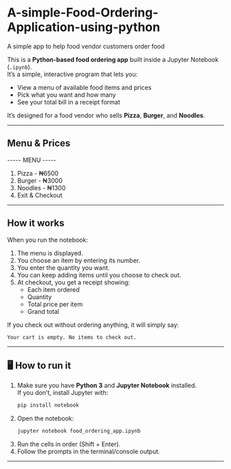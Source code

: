 # A-simple-Food-Ordering-Application-using-python
A simple app to help food vendor customers order food

This is a **Python-based food ordering app** built inside a Jupyter Notebook (`.ipynb`).  
It’s a simple, interactive program that lets you:
- View a menu of available food items and prices
- Pick what you want and how many
- See your total bill in a receipt format

It’s designed for a food vendor who sells **Pizza**, **Burger**, and **Noodles**.

---

## Menu & Prices
----- MENU -----
1. Pizza - ₦6500
2. Burger - ₦3000
3. Noodles - ₦1300
4. Exit & Checkout
---

##  How it works
When you run the notebook:
1. The menu is displayed.
2. You choose an item by entering its number.
3. You enter the quantity you want.
4. You can keep adding items until you choose to check out.
5. At checkout, you get a receipt showing:
   - Each item ordered
   - Quantity
   - Total price per item
   - Grand total

If you check out without ordering anything, it will simply say:
```
Your cart is empty. No items to check out.
```

---

## 🖥 How to run it
1. Make sure you have **Python 3** and **Jupyter Notebook** installed.  
   If you don’t, install Jupyter with:
   ```bash
   pip install notebook
   ```
2. Open the notebook:
   ```bash
   jupyter notebook food_ordering_app.ipynb
   ```
3. Run the cells in order (Shift + Enter).
4. Follow the prompts in the terminal/console output.

---
